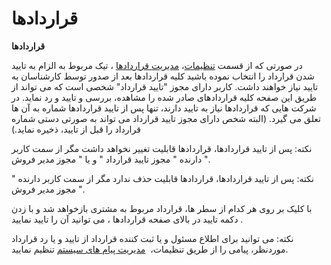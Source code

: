 # قراردادها    

**قراردادها**

در صورتی که از قسمت [تنظیمات](../../Setting.md)، [مدیریت قراردادها](../../Setting/ContractManagement.md) ، تیک مربوط به الزام به تایید شدن قرارداد را انتخاب نموده باشید کلیه قراردادها بعد از صدور توسط کارشناسان به تایید نیاز خواهند داشت. کاربر دارای مجوز "تایید قرارداد" شخصی است که می تواند از طریق این صفحه کلیه قراردادهای صادر شده  را مشاهده، بررسی و تایید و رد نماید. در شرکت هایی که قراردادها نیاز به تایید دارند، تنها پس از تایید قراردادها شماره به آن ها تعلق می گیرد. (البته شخص دارای مجوز تایید قرارداد می تواند به صورتی دستی شماره قرارداد را قبل از تایید، ذخیره نماید.)

نکته: پس از تایید قراردادها، قراردادها قابلیت تغییر نخواهد داشت مگر از سمت کاربر دارنده " مجوز تایید قرارداد " و یا " مجوز مدیر فروش ".

نکته: پس از تایید قراردادها، قراردادها قابلیت حذف ندارد مگر از سمت کاربر دارنده " مجوز مدیر فروش ".

با کلیک بر روی هر کدام از سطر ها، قرارداد مربوط به مشتری بازخواهد شد و با زدن دکمه تایید در بالای صفحه قراردادها ، می توانید آن را تایید نمایید .

نکته: می توانید برای اطلاع مسئول و یا ثبت کننده قرارداد از تایید و یا رد قرارداد موردنظر، پیامی را از طریق تنظیمات،  [مدیریت پیام های سیستم](HelpPayamgostar\Setting\SystemMessagesManagement.md) تنظیم نمایید.